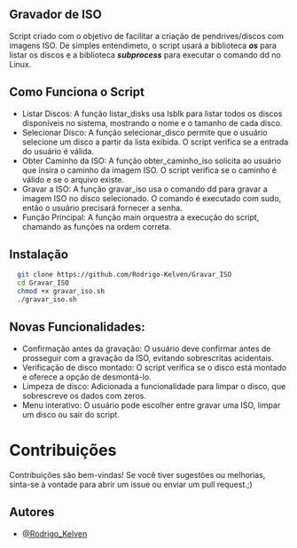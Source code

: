 
## Gravador de ISO

Script criado com o objetivo de facilitar a criação de pendrives/discos com imagens ISO.
De simples entendimeto, o script usará a biblioteca ***os*** para listar os discos e a biblioteca ***subprocess*** para executar o comando dd no Linux.

## Como Funciona o Script

- Listar Discos: A função listar_disks usa lsblk para listar todos os discos disponíveis no sistema, mostrando o nome e o tamanho de cada disco.
- Selecionar Disco: A função selecionar_disco permite que o usuário selecione um disco a partir da lista exibida. O script verifica se a entrada do usuário é válida.
- Obter Caminho da ISO: A função obter_caminho_iso solicita ao usuário que insira o caminho da imagem ISO. O script verifica se o caminho é válido e se o arquivo existe.
- Gravar a ISO: A função gravar_iso usa o comando dd para gravar a imagem ISO no disco selecionado. O comando é executado com sudo, então o usuário precisará fornecer a senha.
- Função Principal: A função main orquestra a execução do script, chamando as funções na ordem correta.

## Instalação

```bash
  git clone https://github.com/Rodrigo-Kelven/Gravar_ISO
  cd Gravar_ISO
  chmod +x gravar_iso.sh
  ./gravar_iso.sh
```

## Novas Funcionalidades:

  - Confirmação antes da gravação: O usuário deve confirmar antes de prosseguir com a gravação da ISO, evitando sobrescritas acidentais.
  - Verificação de disco montado: O script verifica se o disco está montado e oferece a opção de desmontá-lo.
  - Limpeza de disco: Adicionada a funcionalidade para limpar o disco, que sobrescreve os dados com zeros.
  - Menu interativo: O usuário pode escolher entre gravar uma ISO, limpar um disco ou sair do script.


# Contribuições

Contribuições são bem-vindas! Se você tiver sugestões ou melhorias, sinta-se à vontade para abrir um issue ou enviar um pull request.;)


## Autores

- [@Rodrigo_Kelven](https://github.com/Rodrigo-Kelven)
